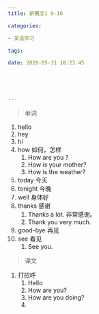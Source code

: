 ```yaml
---
title: 新概念1 0-10

categories: 

- 英语学习

tags: 

date: 2020-05-31 18:23:45





---
```


>单词

1. hello
2. hey
3. hi
4. how 如何，怎样
   1. How are you ?
   2. How is your mother?
   3. How is the weather?
5. today 今天
6. tonight 今晚
7. well 身体好
8. thanks 感谢
   1. Thanks a lot.  非常感谢。
   2. Thank you very much.
9. good-bye 再见
10. see 看见
    1. See you.

> 课文

1. 打招呼
   1. Hello
   2. How are you?
   3. How are you doing?
   4. 